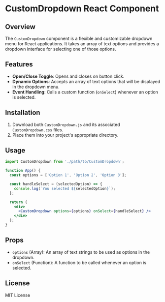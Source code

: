 # CustomDropdown React Component

## Overview

The `CustomDropdown` component is a flexible and customizable dropdown menu for React applications. It takes an array of text options and provides a dropdown interface for selecting one of those options.

## Features

- **Open/Close Toggle**: Opens and closes on button click.
- **Dynamic Options**: Accepts an array of text options that will be displayed in the dropdown menu.
- **Event Handling**: Calls a custom function (`onSelect`) whenever an option is selected.

## Installation

1. Download both `CustomDropdown.js` and its associated `CustomDropdown.css` files.
2. Place them into your project's appropriate directory.

## Usage

```jsx
import CustomDropdown from './path/to/CustomDropdown';

function App() {
  const options = ['Option 1', 'Option 2', 'Option 3'];

  const handleSelect = (selectedOption) => {
    console.log(`You selected ${selectedOption}`);
  };

  return (
    <div>
      <CustomDropdown options={options} onSelect={handleSelect} />
    </div>
  );
}
```

## Props

- `options` (Array): An array of text strings to be used as options in the dropdown.
- `onSelect` (Function): A function to be called whenever an option is selected.

## License

MIT License
